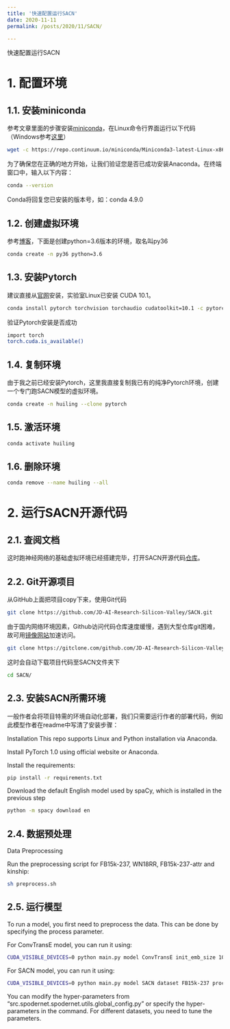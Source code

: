 ```yaml
---
title: '快速配置运行SACN'
date: 2020-11-11
permalink: /posts/2020/11/SACN/

---
```


快速配置运行SACN

# 1. 配置环境

## 1.1. 安装miniconda

参考文章里面的步骤安装[miniconda](https://www.jianshu.com/p/edaa744ea47d)，在Linux命令行界面运行以下代码（Windows参考[这里](https://www.jianshu.com/p/17288627b994)）

```bash
wget -c https://repo.continuum.io/miniconda/Miniconda3-latest-Linux-x86_64.sh
```

为了确保您在正确的地方开始，让我们验证您是否已成功安装Anaconda。在终端窗口中，输入以下内容：

```bash
conda --version
```

Conda将回复您已安装的版本号，如：conda 4.9.0

## 1.2. 创建虚拟环境

参考[博客](https://blog.csdn.net/H_O_W_E/article/details/77370456)，下面是创建python=3.6版本的环境，取名叫py36

```bash
conda create -n py36 python=3.6
```

## 1.3. 安装Pytorch

建议直接从[官网](https://pytorch.org/get-started/locally/)安装，实验室Linux已安装 CUDA 10.1。

```bash
conda install pytorch torchvision torchaudio cudatoolkit=10.1 -c pytorch
```

验证Pytorch安装是否成功

```bash
import torch 
torch.cuda.is_available()
```

## 1.4. 复制环境

由于我之前已经安装Pytorch，这里我直接复制我已有的纯净Pytorch环境，创建一个专门跑SACN模型的虚拟环境。

```bash
conda create -n huiling --clone pytorch
```

## 1.5. 激活环境

```bash
conda activate huiling
```

## 1.6. 删除环境

```bash
conda remove --name huiling --all
```

# 2. 运行SACN开源代码

## 2.1. 查阅文档

这时跑神经网络的基础虚拟环境已经搭建完毕，打开SACN开源代码[仓库](https://github.com/JD-AI-Research-Silicon-Valley/SACN)。

## 2.2. Git开源项目

从GitHub上面把项目copy下来，使用Git代码

```bash
git clone https://github.com/JD-AI-Research-Silicon-Valley/SACN.git
```

由于国内网络环境因素，Github访问代码仓库速度缓慢，遇到大型仓库git困难，故可用[镜像网站](https://gitclone.com/)加速访问。

```bash
git clone https://gitclone.com/github.com/JD-AI-Research-Silicon-Valley/SACN.git
```

这时会自动下载项目代码至SACN文件夹下

```bash
cd SACN/
```

## 2.3. 安装SACN所需环境

一般作者会将项目特需的环境自动化部署，我们只需要运行作者的部署代码，例如此模型作者在readme中写清了安装步骤：

Installation This repo supports Linux and Python installation via Anaconda.

Install PyTorch 1.0 using official website or Anaconda.

Install the requirements:

```bash
pip install -r requirements.txt
```

Download the default English model used by spaCy, which is installed in the previous step

```bash
python -m spacy download en
```

## 2.4. 数据预处理

Data Preprocessing

Run the preprocessing script for FB15k-237, WN18RR, FB15k-237-attr and kinship:

```bash
sh preprocess.sh
```

## 2.5. 运行模型

To run a model, you first need to preprocess the data. This can be done by specifying the process parameter.

For ConvTransE model, you can run it using:

```bash
CUDA_VISIBLE_DEVICES=0 python main.py model ConvTransE init_emb_size 100 dropout_rate 0.4 channels 50 lr 0.001 kernel_size 3 dataset FB15k-237 process True
```

For SACN model, you can run it using:

```bash
CUDA_VISIBLE_DEVICES=0 python main.py model SACN dataset FB15k-237 process True
```

You can modify the hyper-parameters from “src.spodernet.spodernet.utils.global_config.py” or specify the hyper-parameters in the command. For different datasets, you need to tune the parameters.
